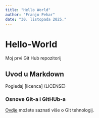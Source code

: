 ```yaml
---
title: "Hello World"
author: "Franjo Pehar"
date: "30. listopada 2025."
---
```

# Hello-World
Moj prvi Git Hub repozitorij
## Uvod u Markdown
Pogledaj [licenca] (LICENSE)

### Osnove Git-a i GitHUb-a
[Ovdje](https://merlin.srce.hr) možete saznati više o GIt tehnologij.
